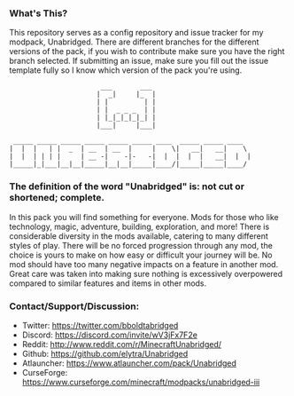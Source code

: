 ### What's This?
This repository serves as a config repository and issue tracker for my modpack, Unabridged. There are different branches for the different versions of the pack, if you wish to contribute make sure you have the right branch selected. If submitting an issue, make sure you fill out the issue template fully so I know which version of the pack you're using.


```
                       ___       ___                         
                      |  _|     |_  |                        
                      | |         | |                        
                      | |  _ _ _  | |                        
                      | |_|_|_|_|_| |                        
                      |___|     |___|                        
                                                             
 _____ _____ _____ _____ _____ _____ ____  _____ _____ ____  
|  |  |   | |  _  | __  | __  |     |    \|   __|   __|    \ 
|  |  | | | |     | __ -|    -|-   -|  |  |  |  |   __|  |  |
|_____|_|___|__|__|_____|__|__|_____|____/|_____|_____|____/ 
```
### The definition of the word "Unabridged" is: not cut or shortened; complete. 
In this pack you will find something for everyone. Mods for those who like technology, magic, adventure, building, exploration, and more! There is considerable diversity in the mods available, catering to many different styles of play. There will be no forced progression through any mod, the choice is yours to make on how easy or difficult your journey will be. No mod should have too many negative impacts on a feature in another mod. Great care was taken into making sure nothing is excessively overpowered compared to similar features and items in other mods.

### Contact/Support/Discussion:
* Twitter: https://twitter.com/bboldtabridged
* Discord: https://discord.com/invite/wV3jFx7F2e
* Reddit: http://www.reddit.com/r/MinecraftUnabridged/
* Github: https://github.com/elytra/Unabridged
* Atlauncher: https://www.atlauncher.com/pack/Unabridged
* CurseForge: https://www.curseforge.com/minecraft/modpacks/unabridged-iii
